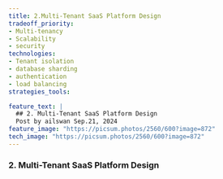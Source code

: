 ```yaml
---
title: 2.Multi-Tenant SaaS Platform Design
tradeoff_priority:
- Multi-tenancy
- Scalability
- security
technologies:
- Tenant isolation
- database sharding
- authentication
- load balancing
strategies_tools:

feature_text: |
  ## 2. Multi-Tenant SaaS Platform Design
  Post by ailswan Sep.21, 2024
feature_image: "https://picsum.photos/2560/600?image=872"
tech_image: "https://picsum.photos/2560/600?image=872"
---
```


### 2. Multi-Tenant SaaS Platform Design